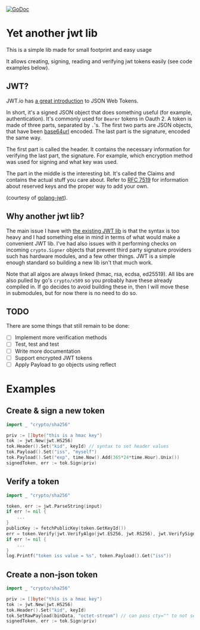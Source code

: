 [![GoDoc](https://godoc.org/github.com/KarpelesLab/jwt?status.svg)](https://godoc.org/github.com/KarpelesLab/jwt)

# Yet another jwt lib

This is a simple lib made for small footprint and easy usage

It allows creating, signing, reading and verifying jwt tokens easily (see code examples below).

## JWT?

JWT.io has [a great introduction](https://jwt.io/introduction) to JSON Web Tokens.

In short, it's a signed JSON object that does something useful (for example, authentication). It's commonly used for `Bearer` tokens in Oauth 2. A token is made of three parts, separated by `.`'s. The first two parts are JSON objects, that have been [base64url](https://datatracker.ietf.org/doc/html/rfc4648) encoded. The last part is the signature, encoded the same way.

The first part is called the header. It contains the necessary information for verifying the last part, the signature. For example, which encryption method was used for signing and what key was used.

The part in the middle is the interesting bit. It's called the Claims and contains the actual stuff you care about. Refer to [RFC 7519](https://datatracker.ietf.org/doc/html/rfc7519) for information about reserved keys and the proper way to add your own.

(courtesy of [golang-jwt](https://github.com/golang-jwt/jwt#what-the-heck-is-a-jwt)).

## Why another jwt lib?

The main issue I have with [the existing JWT lib](https://github.com/golang-jwt/jwt) is that the syntax is too heavy and I had something else in mind in terms of what would make a convenient JWT lib. I've had also issues with it performing checks on incoming `crypto.Signer` objects that prevent third party signature providers such has hardware modules, and a few other things. JWT is a simple enough standard so building a new lib isn't that much work.

Note that all algos are always linked (hmac, rsa, ecdsa, ed25519). All libs are also pulled by go's `crypto/x509` so you probably have these already compiled in. If go decides to avoid building these in, then I will move these in submodules, but for now there is no need to do so.

## TODO

There are some things that still remain to be done:

* [ ] Implement more verification methods
* [ ] Test, test and test
* [ ] Write more documentation
* [ ] Support encrypted JWT tokens
* [ ] Apply Payload to go objects using reflect

# Examples

## Create & sign a new token

```go
import _ "crypto/sha256"

priv := []byte("this is a hmac key")
tok := jwt.New(jwt.HS256)
tok.Header().Set("kid", keyId) // syntax to set header values
tok.Payload().Set("iss", "myself")
tok.Payload().Set("exp", time.Now().Add(365*24*time.Hour).Unix())
signedToken, err := tok.Sign(priv)
```

## Verify a token

```go
import _ "crypto/sha256"

token, err := jwt.ParseString(input)
if err != nil {
	...
}
publicKey := fetchPublicKey(token.GetKeyId())
err = token.Verify(jwt.VerifyAlgo(jwt.ES256, jwt.RS256), jwt.VerifySignature(publicKey), jwt.VerifyExpiresAt(time.Now(), false))
if err != nil {
	...
}
log.Printf("token iss value = %s", token.Payload().Get("iss"))
```

## Create a non-json token

```go
import _ "crypto/sha256"

priv := []byte("this is a hmac key")
tok := jwt.New(jwt.HS256)
tok.Header().Set("kid", keyId)
tok.SetRawPayload(binData, "octet-stream") // can pass cty="" to not set content type
signedToken, err := tok.Sign(priv)
```
